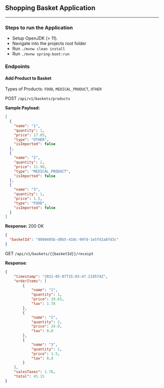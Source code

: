 ## Shopping Basket Application

------

### Steps to run the Application

- Setup OpenJDK (> 11).
- Navigate into the projects root folder
- Run `./mvnw clean install`
- Run `./mvnw spring-boot:run`

### Endpoints

#### Add Product to Basket

Types of Products: `FOOD`, `MEDICAL_PRODUCT`, `OTHER`

POST `/api/v1/baskets/products`

**Sample Payload:**

```json
[
  {
    "name": "1",
    "quantity": 1,
    "price": 17.85,
    "type": "OTHER",
    "isImported": false
  },
  {
    "name": "2",
    "quantity": 2,
    "price": 11.98,
    "type": "MEDICAL_PRODUCT",
    "isImported": false
  },
  {
    "name": "3",
    "quantity": 1,
    "price": 1.5,
    "type": "FOOD",
    "isImported": false
  }
]
```

**Response:** 200 OK

```json
{
  "basketId": "8090405b-d0b5-410c-99fd-1e5fd1a8fd3c"
}
```

GET `/api/v1/baskets/{{basketId}}/receipt`

**Response**:

```json
{
    "timestamp": "2021-05-07T15:03:47.210574Z",
    "orderItems": [
        {
            "name": "1",
            "quantity": 1,
            "price": 19.65,
            "tax": 1.78
        },
        {
            "name": "2",
            "quantity": 2,
            "price": 24.0,
            "tax": 0.0
        },
        {
            "name": "3",
            "quantity": 1,
            "price": 1.5,
            "tax": 0.0
        }
    ],
    "salesTaxes": 1.78,
    "total": 45.15
}
```
